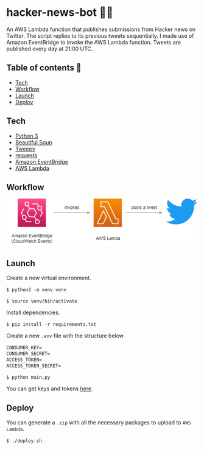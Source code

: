 # hacker-news-bot 👩‍💻

An AWS Lambda function that publishes submissions from Hacker news on Twitter. The script replies to its previous tweets sequentially. I made use of Amazon EventBridge to invoke the AWS Lambda function. Tweets are published every day at 21:00 UTC.

## Table of contents 📕
- [Tech](#tech)
- [Workflow](#workflow)
- [Launch](#launch)
- [Deploy](#deploy)


## Tech
- [Python 3]()
- [Beautiful Soup](https://www.crummy.com/software/BeautifulSoup/bs4/doc/)
- [Tweepy](https://docs.tweepy.org/en/stable/)
- [requests](https://pypi.org/project/requests/)
- [Amazon EventBridge](https://aws.amazon.com/eventbridge/)
- [AWS Lambda](https://aws.amazon.com/lambda/)

## Workflow 
![workflow-image](/assets/workflow.png)


## Launch

Create a new virtual environment.
```
$ python3 -m venv venv
```

```
$ source venv/bin/activate
```

Install dependencies.
```
$ pip install -r requirements.txt
```

Create a new `.env` file with the structure below.
```
CONSUMER_KEY=
CONSUMER_SECRET=
ACCESS_TOKEN=
ACCESS_TOKEN_SECRET=
```

```
$ python main.py
```


You can get keys and tokens [here](https://developer.twitter.com/en/portal/dashboard).

## Deploy

You can generate a `.zip` with all the necessary packages to upload to `AWS Lambda`.

```
$ ./deploy.sh
```
